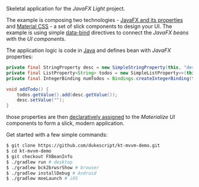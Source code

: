Skeletal application for the *JavaFX Light* project. 

The example is composing two technologies - [JavaFX and its properties](https://dukescript.com/javadoc/javafx/)
and [Material CSS](https://materializecss.com/) - a set of slick components
to design your UI. The example is using simple [data-bind](https://knockoutjs.com/documentation)
directives to connect the *JavaFX beans* with the *UI components*.

The application logic is code in [Java](src/main/java/com/kt/mvvm/demo/Demo.java#L36) and
defines bean with *JavaFX* properties:

```java
private final StringProperty desc = new SimpleStringProperty(this, "desc", "Buy Milk");
private final ListProperty<String> todos = new SimpleListProperty<>(this, "todos", FXCollections.observableArrayList());
private final IntegerBinding numTodos = Bindings.createIntegerBinding(todos::size, todos);

void addTodo() {
    todos.getValue().add(desc.getValue());
    desc.setValue("");
}
```

those properties are then [declaratively assigned](src/main/webapp/pages/index.html#L54)
to the *Materialize UI* components to form a slick, modern application.

Get started with a few simple commands:

```bash
$ git clone https://github.com/dukescript/kt-mvvm-demo.git
$ cd kt-mvvm-demo
$ git checkout FXBeanInfo
$ ./gradlew run # desktop
$ ./gradlew bck2brwsrShow # browser
$ ./gradlew installDebug # Android
$ ./gradlew moeLaunch # iOS
```
